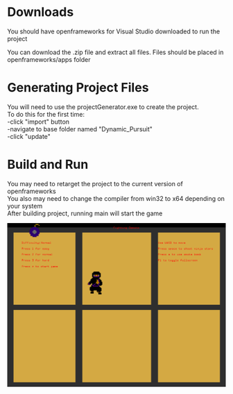 # Downloads

You should have openframeworks for Visual Studio downloaded to run the project

You can download the .zip file and extract all files. 
Files should be placed in openframeworks/apps folder

# Generating Project Files  

You will need to use the projectGenerator.exe to create the project.  
To do this for the first time:  
-click "import" button  
-navigate to base folder named "Dynamic_Pursuit"  
-click "update"  

# Build and Run  

You may need to retarget the project to the current version of openframeworks  
You also may need to change the compiler from win32 to x64 depending on your system  
After building project, running main will start the game  

![screenshot of dynamic pursuit game](/bin/data/screenshot.png)
